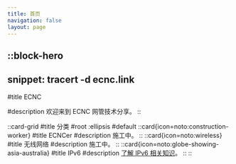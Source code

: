 ```yaml
---
title: 首页
navigation: false
layout: page
---
```


::block-hero
---
snippet: tracert -d ecnc.link
---

#title
ECNC

#description
欢迎来到 ECNC 网管技术分享。
::

::card-grid
#title
分类
#root
:ellipsis
#default
  ::card{icon=noto:construction-worker}
  #title
  ECNCer
  #description
  施工中。
  ::
  ::card{icon=noto:wireless}
  #title
  无线网络
  #description
  施工中。
  ::
  ::card{icon=noto:globe-showing-asia-australia}
  #title
  IPv6
  #description
  [了解 IPv6 相关知识](/ipv6)。
  ::
::
